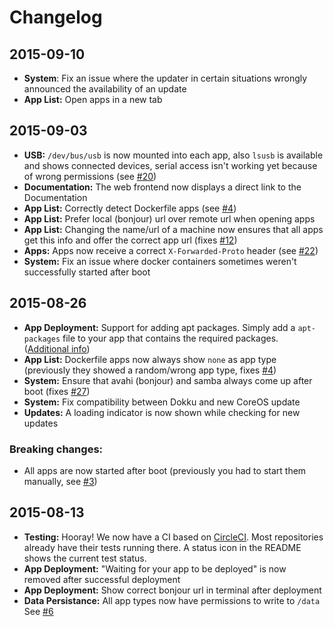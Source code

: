 # Changelog

## 2015-09-10

* **System**: Fix an issue where the updater in certain situations wrongly announced the availability of an update
* **App List:** Open apps in a new tab


## 2015-09-03

* **USB:** ``/dev/bus/usb`` is now mounted into each app, also ``lsusb`` is available and shows connected devices, serial access isn't working yet because of wrong permissions (see [#20](https://github.com/experimental-platform/platform-configure-script/issues/20))
* **Documentation:** The web frontend now displays a direct link to the Documentation
* **App List:** Correctly detect Dockerfile apps (see [#4](https://github.com/experimental-platform/platform-configure-script/issues/4))
* **App List:** Prefer local (bonjour) url over remote url when opening apps
* **App List:** Changing the name/url of a machine now ensures that all apps get this info and offer the correct app url (fixes [#12](https://github.com/experimental-platform/platform-configure-script/issues/12))
* **Apps:** Apps now receive a correct ``X-Forwarded-Proto`` header (see [#22](https://github.com/experimental-platform/platform-configure-script/issues/22))
* **System:** Fix an issue where docker containers sometimes weren't successfully started after boot

## 2015-08-26

* **App Deployment:** Support for adding apt packages. Simply add a ``apt-packages`` file to your app that contains the required packages. ([Additional info](https://github.com/experimental-platform/platform-configure-script/wiki/Create-an-app-that-requires-apt-packages))
* **App List:** Dockerfile apps now always show ``none`` as app type (previously they showed a random/wrong app type, fixes [#4](https://github.com/experimental-platform/platform-configure-script/issues/4))
* **System:** Ensure that avahi (bonjour) and samba always come up after boot (fixes [#27](https://github.com/experimental-platform/platform-configure-script/issues/27))
* **System:** Fix compatibility between Dokku and new CoreOS update
* **Updates:** A loading indicator is now shown while checking for new updates

### Breaking changes:

* All apps are now started after boot (previously you had to start them manually, see [#3](https://github.com/experimental-platform/platform-configure-script/issues/3))

## 2015-08-13

* **Testing:** Hooray! We now have a CI based on [CircleCI](https://circleci.com/). Most repositories already have their tests running there. A status icon in the README shows the current test status. 
* **App Deployment:** "Waiting for your app to be deployed" is now removed after successful deployment
* **App Deployment:** Show correct bonjour url in terminal after deployment
* **Data Persistance:** All app types now have permissions to write to ``/data`` See [#6](https://github.com/experimental-platform/platform-configure-script/issues/6)
